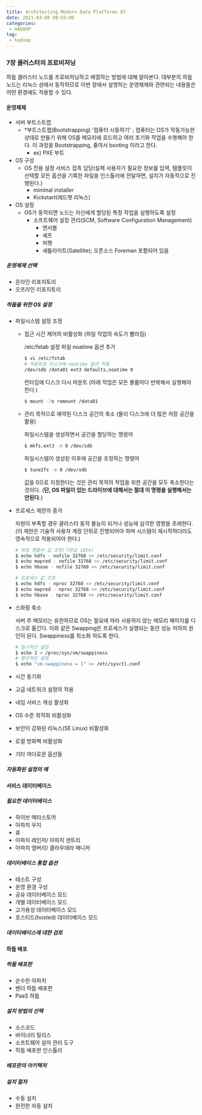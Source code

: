 ```yaml
---
title: Architecting Modern Data Platforms 07
date: 2021-03-08 08:55:00
categories:
 - HADOOP
tag:
 - hadoop
---
```


### 7장 클러스터의 프로비저닝

하둡 클러스터 노드를 프로비저닝하고 배열하는 방법에 대해 알아본다. 대부분의 하둡 노드는 리눅스 상에서 동작하므로 이번 장에서 설명하는 운영체제와 관련되는 내용들은 어떤 환경에도 적용할 수 있다.

<!-- more -->

#### 운영체제

- 서버 부트스트랩
  - *부트스트랩(Bootstrapping) '컴퓨터 시동하기' ; 컴퓨터는 OS가 작동가능한 상태로 만들기 위해 OS를 메모리에 로드하고 여러 초기화 작업을 수행해야 한다. 이 과정을 Bootstrapping, 줄여서 booting 이라고 한다.
    - ex) PXE 부트
- OS 구성
  - OS 전용 설정 서비스 접촉 담당(실제 사용자가 필요한 정보를 입력, 템플릿이 선택할 모든 옵션을 기록한 파일을 인스톨러에 전달하면, 설치가 자동적으로 진행된다.)
    - minimal installer
    - Kickstart(레드햇 리눅스)
- OS 설정
  - OS가 동작되면 노드는 자신에게 할당된 특정 작업을 실행하도록 설정
    - 소프트웨어 설정 관리(SCM, Software Configuration Management)
      - 앤서블
      - 셰프
      - 퍼펫
      - 새틀라이트(Satellite); 오픈소스 Foreman 포함되어 있음

##### 운영체제 선택

- 온라인 리포지토리
- 오프라인 리포지토리

##### 하둡을 위한 OS 설정

- 파일시스템 설정 조정

  - 접근 시간 제어의 비활성화  (파일 작업의 속도가 빨라짐)

    /etc/fstab 설정 파일 noatime 옵션 추가

    ```bash
    $ vi /etc/fstab
    # 마운트된 디스크에 noatime 옵션 적용
    /dev/sdb /data01 ext3 defaults,noatime 0
    ```

    런타임에 디스크 다시 마운트 (아래 작업은 모든 볼륨마다 반복해서 실행해야 한다.)

    ```bash
    $ mount -?o remount /data01
    ```

  - 관리 목적으로 예약된 디스크 공간의 축소 (물리 디스크에 더 많은 저장 공간을 활용)

    파일시스템을 생성하면서 공간을 할당하는 명령어

    ```bash
    $ mkfs.ext3 -m 0 /dev/sdb
    ```

    파일시스템이 생성된 이후에 공간을 조정하는 명령어

    ```bash
    $ tune2fs -m 0 /dev/sdb
    ```

    값을 0으로 지정한다는 것은 관리 목적의 작업을 위한 공간을 모두 축소한다는 것이다. (**단, OS 파일이 있는 드라이브에 대해서는 절대 이 명령을 실행해서는 안된다.**)

- 프로세스 제한의 증가

  자원이 부족할 경우 클러스터 동작 불능이 되거나 성능에 심각한 영향을 초래한다. (이 제한은 기술적 사용자 계정 단위로 진행되어야 하며 시스템이 재시작하더라도 영속적으로 적용되어야 한다.)

  ```bash
  # 파일 핸들러 값 조정(기본값 1024)
  $ echo hdfs - nofile 32768 >> /etc/security/limit.conf
  $ echo mapred - nofile 32768 >> /etc/security/limit.conf
  $ echo hbase - nofile 32768 >> /etc/security/limit.conf
  
  # 프로세스 값 조정
  $ echo hdfs - nproc 32768 >> /etc/security/limit.conf
  $ echo mapred - nproc 32768 >> /etc/security/limit.conf
  $ echo hbase - nproc 32768 >> /etc/security/limit.conf
  ```

- 스와핑 축소

  서버 주 메모리는 유한하므로 OS는 필요에 따라 사용하지 않는 메모리 페이지를 디스크로 옮긴다. 이와 같은 Swapping은 프로세스가 실행되는 동안 성능 저하의 원인이 된다. Swappiness를 최소화 하도록 한다.

  ```bash
  # 일시적인 설정
  $ echo 1 > /proc/sys/vm/swappiness
  # 영구적인 설정
  $ echo "vm.swappiness = 1" >> /etc/sysctl.conf
  ```

  

- 시간 동기화

- 고급 네트워크 설정의 적용

- 네임 서비스 캐싱 활성화

- OS 수준 최적화 비활성화

- 보안이 강화된 리눅스(SE Linux) 비활성화

- 로컬 방화벽 비활성화

- 기타 까다로운 옵션들

##### 자동화된 설정의 예

#### 서비스 데이터베이스

##### 필요한 데이터베이스

- 하이브 메타스토어
- 아파치 우지
- 휴
- 아파치 레인저/ 아파치 센트리
- 아파치 앰버리/ 클라우데라 매니저

##### 데이터베이스 통합 옵션

- 테스트 구성
- 운영 환경 구성
- 공유 데이터베이스 모드
- 개별 데이터베이스 모드
- 고가용성 데이터베이스 모드
- 호스티드(hosted) 데이터베이스 모드

##### 데이터베이스에 대한 검토

#### 하둡 배포

##### 하둡 배포판

- 순수한 아파치
- 벤더 하둡 배포판
- PaaS 하둡

##### 설치 방법의 선택

- 소스코드
- 바이너리 릴리스
- 소프트웨어 설저 관리 도구
- 하둡 배포판 인스톨러

##### 배포판의 아키텍처

##### 설치 절차

- 수동 설치
- 완전한 자동 설치

